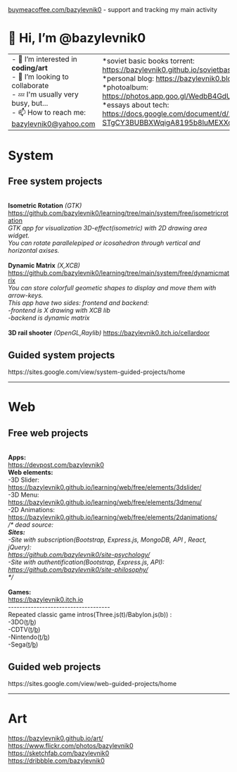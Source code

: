 <table>
<tr>
<a href="buymeacoffee.com/bazylevnik0">buymeacoffee.com/bazylevnik0</a> - support and tracking my main activity
 </tr>
 <tr>
  <h1>👋 Hi, I’m @bazylevnik0</h1>
  <td>
- 👀 I’m interested in <b>coding/art</b><br>
- 💞️ I’m looking to collaborate<br>
- 💤 I'm usually very busy, but...<br>
- 📫 How to reach me: <a href="bazylevnik0@yahoo.com">bazylevnik0@yahoo.com</a>
  </td>
  <td>
*soviet basic books torrent: <a href="https://bazylevnik0.github.io/sovietbooks.torrent">https://bazylevnik0.github.io/sovietbasicbooks.torrent</a><br>
*personal blog: <a href="https://bazylevnik0.blogspot.com/">https://bazylevnik0.blogspot.com/</a><br>
*photoalbum: <a href="https://photos.app.goo.gl/WedbB4GdUPUDjcUX8">https://photos.app.goo.gl/WedbB4GdUPUDjcUX8</a><br>
*essays about tech: <a href="https://docs.google.com/document/d/1Y--STgCY3BUBBXWqigA8195b8luMEXXqe2u4CsyWGkA/">https://docs.google.com/document/d/1Y--STgCY3BUBBXWqigA8195b8luMEXXqe2u4CsyWGkA/</a><br>
  </td>
 </tr>
  
</table>

<h1>System</h1>
<h2>Free system projects</h2><br>
<b>Isometric Rotation</b> <i>(GTK)</i> <a href="https://github.com/bazylevnik0/learning/tree/main/system/free/isometricrotation">https://github.com/bazylevnik0/learning/tree/main/system/free/isometricrotation</a><br>
<i>GTK app for visualization 3D-effect(isometric) with 2D drawing area widget. <br>
 You can rotate parallelepiped or icosahedron through vertical and horizontal axises.</i><br><br>                                         
<b>Dynamic Matrix</b> <i>(X,XCB)</i> <a href="https://github.com/bazylevnik0/learning/tree/main/system/free/dynamicmatrix">https://github.com/bazylevnik0/learning/tree/main/system/free/dynamicmatrix</a><br>
 <i>You can store colorfull geometic shapes to display and move them with arrow-keys.<br>
 This app have two sides: frontend and backend:<br>
  -frontend is X drawing with XCB lib<br>
  -backend is dynamic matrix</i><br><br>
<b>3D rail shooter</b> <i>(OpenGL,Raylib)</i> <a href="https://bazylevnik0.itch.io/cellardoor">https://bazylevnik0.itch.io/cellardoor</a><br>
<h2>Guided system projects</h2> https://sites.google.com/view/system-guided-projects/home
<hr>
<h1>Web</h1>
<h2>Free web projects</h2><br>
<b>Apps:</b><br>
<a href="https://devpost.com/bazylevnik0">https://devpost.com/bazylevnik0</a><br>
<b>Web elements:</b><br>
-3D Slider: <a href="https://bazylevnik0.github.io/learning/web/free/elements/3dslider/">https://bazylevnik0.github.io/learning/web/free/elements/3dslider/</a><br>
-3D Menu: <a href="https://bazylevnik0.github.io/learning/web/free/elements/3dmenu/">https://bazylevnik0.github.io/learning/web/free/elements/3dmenu/</a><br>
-2D Animations: <a href="https://bazylevnik0.github.io/learning/web/free/elements/2danimations/">https://bazylevnik0.github.io/learning/web/free/elements/2danimations/</a><br>
<i>/* dead source:<br>
<b>Sites:</b><br>
-Site with subscription(Bootstrap, Express.js, MongoDB,  API , React, jQuery):<br>
<a href="https://github.com/bazylevnik0/site-psychology/">https://github.com/bazylevnik0/site-psychology/</a><br>
-Site with authentification(Bootstrap, Express.js, API):<br>
<a href="https://github.com/bazylevnik0/site-philosophy/">https://github.com/bazylevnik0/site-philosophy/</a><br>
*/</i><br><br>
<b>Games:</b><br>
<a href="https://bazylevnik0.itch.io">https://bazylevnik0.itch.io</a><br>
------------------------------------<br>
Repeated classic game intros(Three.js(t)/Babylon.js(b)) :<br>
-3DO(<a href="https://bazylevnik0.github.io/learning/web/free/gameintros/3do/three/">t</a>/<a href="https://bazylevnik0.github.io/learning/web/free/gameintros/3do/babylon/">b</a>)<br>
-CDTV(<a href="https://bazylevnik0.github.io/learning/web/free/gameintros/cdtv/three/">t</a>/<a href="https://bazylevnik0.github.io/learning/web/free/gameintros/cdtv/babylon/">b</a>)<br>
-Nintendo(<a href="https://bazylevnik0.github.io/learning/web/free/gameintros/nintendo/three/">t</a>/<a href="https://bazylevnik0.github.io/learning/web/free/gameintros/nintendo/babylon/">b</a>)<br>
-Sega(<a href="https://bazylevnik0.github.io/learning/web/free/gameintros/sega/three/">t</a>/<a href="https://bazylevnik0.github.io/learning/web/free/gameintros/sega/babylon/">b</a>)<br>
<h2>Guided web projects</h2> https://sites.google.com/view/web-guided-projects/home<br><hr>
<h1>Art</h1>
<a href="https://bazylevnik0.github.io/art/">https://bazylevnik0.github.io/art/</a><br>
<a href="https://www.flickr.com/photos/bazylevnik0">https://www.flickr.com/photos/bazylevnik0</a><br>
<a href="https://sketchfab.com/bazylevnik0">https://sketchfab.com/bazylevnik0</a><br>
<a href="https://dribbble.com/bazylevnik0">https://dribbble.com/bazylevnik0</a><br>
